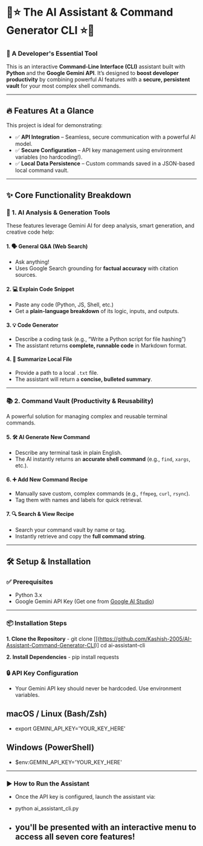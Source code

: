 # 🚀⭐ The AI Assistant & Command Generator CLI ⭐🚀  
### 🤖 A Developer's Essential Tool

This is an interactive **Command-Line Interface (CLI)** assistant built with **Python** and the **Google Gemini API**. It’s designed to **boost developer productivity** by combining powerful AI features with a **secure, persistent vault** for your most complex shell commands.

---

## 🔥 Features At a Glance

This project is ideal for demonstrating:

- ✅ **API Integration** – Seamless, secure communication with a powerful AI model.
- ✅ **Secure Configuration** – API key management using environment variables (no hardcoding!).
- ✅ **Local Data Persistence** – Custom commands saved in a JSON-based local command vault.

---

## ✨ Core Functionality Breakdown

### 🧠 1. AI Analysis & Generation Tools

These features leverage Gemini AI for deep analysis, smart generation, and creative code help:

#### 1. 🗣️ General Q&A (Web Search)
- Ask anything!
- Uses Google Search grounding for **factual accuracy** with citation sources.

#### 2. 💻 Explain Code Snippet
- Paste any code (Python, JS, Shell, etc.)
- Get a **plain-language breakdown** of its logic, inputs, and outputs.

#### 3. 💡 Code Generator
- Describe a coding task (e.g., “Write a Python script for file hashing”)
- The assistant returns **complete, runnable code** in Markdown format.

#### 4. 📝 Summarize Local File
- Provide a path to a local `.txt` file.
- The assistant will return a **concise, bulleted summary**.

---

### 📚 2. Command Vault (Productivity & Reusability)

A powerful solution for managing complex and reusable terminal commands.

#### 5. 🛠️ AI Generate New Command
- Describe any terminal task in plain English.
- The AI instantly returns an **accurate shell command** (e.g., `find`, `xargs`, etc.).

#### 6. ➕ Add New Command Recipe
- Manually save custom, complex commands (e.g., `ffmpeg`, `curl`, `rsync`).
- Tag them with names and labels for quick retrieval.

#### 7. 🔍 Search & View Recipe
- Search your command vault by name or tag.
- Instantly retrieve and copy the **full command string**.

---

## 🛠️ Setup & Installation

### ✅ Prerequisites

- Python 3.x
- Google Gemini API Key (Get one from [Google AI Studio](https://aistudio.google.com/app/apikey))

---

### 📦 Installation Steps

**1. Clone the Repository**
    - git clone [[(https://github.com/Kashish-2005/AI-Assistant-Command-Generator-CLI)]
     cd ai-assistant-cli

**2. Install Dependencies**
    - pip install requests

### 🔒 API Key Configuration

- Your Gemini API key should never be hardcoded. Use environment variables.
## macOS / Linux (Bash/Zsh)
- export GEMINI_API_KEY='YOUR_KEY_HERE'

## Windows (PowerShell)
- $env:GEMINI_API_KEY='YOUR_KEY_HERE'

---

### ▶️ How to Run the Assistant

- Once the API key is configured, launch the assistant via:
- python ai_assistant_cli.py

- you'll be presented with an interactive menu to access all seven core features!
  ---
